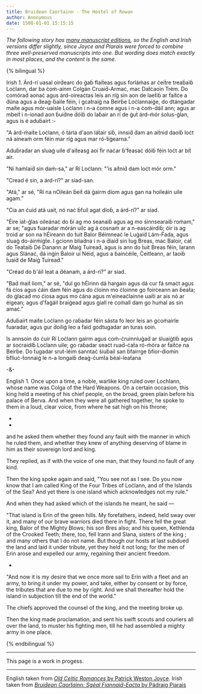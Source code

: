 ```yaml
---
title: Bruiḋean Ċaorṫainn - The Hostel of Rowan
author: Anonymous
date: 1500-01-01 15:15:15
---
```


*The following story has [many manuscript editions](https://codecs.vanhamel.nl/Bruidhean_chaorthainn_), so the English and Irish versions differ slightly, since Joyce and Piarais were forced to combine three well-preserved manuscripts into one. But wording does match exactly in most places, and the content is the same.*

{% bilingual %}

Irish
1.
Árd-rí uasal oirḋearc do ġaḃ flaiṫeas agus forláṁas ar ċeiṫre treaḃaiḃ Loċlann, dar ba ċoṁ-ainm Colgán Cruaiḋ-Armaċ, mac Daṫċaoin Trém.
Do comóraḋ aonaċ agus árd-oireaċtas leis an ríġ sin aon de laeṫiḃ ar ḟaiṫċe a ḋúna agus a ḋeaġ-ḃaile féin, i gcaṫraiġ na Beirḃe Loċlannaiġe, do dtángadar maiṫe agus mór-uaisle Loċlann i n-a ċomne agus i n-a ċoṁ-ḋáil ann; agus ar mbeiṫ i n-ionad aon ḃuiḋne ḋóiḃ do laḃair an rí de ġuṫ árd-ṁór ṡolus-ġlan, agus is é aduḃairt :-

"A árd-ṁaiṫe Loċlann, ó ṫárla d'aon láṫair siḃ, innsiḋ ḋam an aiṫnid daoiḃ loċt ná aineaṁ orm féin mar ríġ agus mar ró-ṫiġearna."

Aduḃradar an sluaġ uile d'aiṫeasg aoi ḟir naċar ḃ'ḟeasaċ dóiḃ féin loċt ar biṫ air.

"Ni haṁlaiḋ sin daṁ-sa," ar Rí Loċlann: "'is aiṫniḋ dam loċt mór orm."

"Cread é sin, a árd-rí?" ar siad-san.

"Atá," ar sé, "Rí na nOileán ḃeiṫ dá ġairm díom agus gan na hoileáin uile agam."

"Cia an ċuid atá uait, nó naċ ḃfuil agat díoḃ, a árd-rí?" ar siad.

"Éire iaṫ-ġlas oileánaċ do ḃí ag mo ṡeanaiḃ agus ag mo ṡinnsearaiḃ roṁam," ar se; "agus fuaradar mórán uilc ag á cosnaṁ ar a n-eascáirdiḃ; óir is ag troid ar son na hÉireann do ṫuit Balor Béimneaċ le Luġaiḋ Lám-Ḟada, agus sluaġ do-áirṁiġṫe. I gcionn bliaḋna i n-a ḋiaiḋ sin ṫug Breas, mac Baloir, caṫ do Teaṫaiḃ Dé Danann ar Ṁaiġ Tuireaḋ, agus is ann do ṫuit Breas féin, Iarann agus Slánaċ, ḋá inġin Ḃaloir uí Néid, agus a ḃainċéile, Ċeitleann, ar ṫaoiḃ ṫuaiḋ de Ṁaiġ Tuireaḋ."

"Créad do b'áil leat a ḋéanaṁ, a árd-rí?" ar siad.

"Baḋ ṁaiṫ liom," ar sé, "dul go hÉirinn dá hargain agus dá cur fá smaċt agus fá ċíos agus ċáin dam féin agus do ċloinn mo ċloinne go foirċeann an ḃeaṫa; do ġlacaḋ mo ċiosa agus mo ċána agus m'eineaċlainne uaiṫi ar ais nó ar éigean; agus d'ḟaġáil braiġead agus giall re coṁall dam go huṁal as sin amaċ."

Aduḃairt maiṫe Loċlann go raḃadar féin sásta fo leor leis an gcoṁairle fuaradar, agus gur ḋoiliġ leo a ḟaid godtugadar an turas soin.

Is annsoin do ċuir Rí Loċlann gairm agus coṁ-ċruinniuġaḋ ar ṡluaiġtiḃ agus ar ṡoċraidíḃ Loċlann uile; go raḃadar seaċt ruaḋ-ċaṫa ró-ṁóra ar ḟaiṫċe na Beirḃe. Do ṫugadar sruṫ-léim ṡanntaċ ṡiuḃail san ḃfairrge ḃfíor-ḋioṁin ḃfliuċ-ṫonnaiġ le n-a longaiḃ deaġ-ċumṫa béal-leaṫana

-&-

English
1.
Once upon a time, a noble, warlike king ruled over Lochlann, whose name was Colga of the Hard Weapons.
On a certain occasion, this king held a meeting of his chief people, on the broad, green plain before his palace of Berva. And when they were all gathered together, he spoke to them in a loud, clear voice, from where he sat high on his throne; 

-

-

and he asked them whether they found any fault with the manner in which he ruled them, and whether they knew of anything deserving of blame in him as their sovereign lord and king.

They replied, as if with the voice of one man, that they found no fault of any kind.

Then the king spoke again and said, "You see not as I see. Do you now know that I am called King of the Four Tribes of Loċlann, and of the Islands of the Sea? And yet there is one island which acknowledges not my rule."

And when they had asked which of the islands he meant, he said —

"That island is Erin of the green hills. My forefathers, indeed, held sway over it, and many of our brave warriors died there in fight. There fell the great king, Balor of the Mighty Blows; his son Bres also; and his queen, Kethlenda of the Crooked Teeth; there, too, fell Irann and Slana, sisters of the king ; and many others that I do not name. But though our hosts at last subdued the land and laid it under tribute, yet they held it not long; for the men of Erin arose and expelled our army, regaining their ancient freedom.

-

"And now it is my desire that we once more sail to Erin with a fleet and an army, to bring it under my power, and take, either by consent or by force, the tributes that are due to me by right. And we shall thereafter hold the island in subjection till the end of the world."

The chiefs approved the counsel of the king, and the meeting broke up.

Then the king made proclamation, and sent his swift scouts and couriers all over the land, to muster his fighting men, till he had assembled a mighty army in one place.

{% endbilingual %}

<hr>

This page is a work in progess.

<hr>

English taken from [*Old Celtic Romances* by Patrick Weston Joyce](https://archive.org/details/oldcelticromance00joyciala/page/177/mode/1up). Irish taken from [*Bruiḋean Ċaorṫainn: Sgéal Fiannaiḋ-Eaċta* by Pádraig Piarais](https://archive.org/details/bruidheanchaorth00pear/page/1/mode/1up)